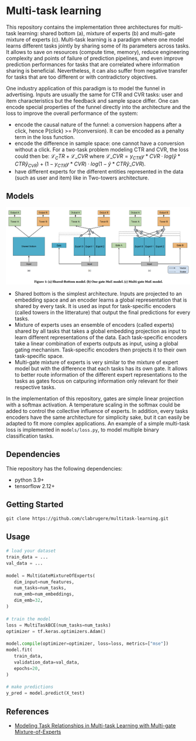 # Multi-task learning

This repository contains the implementation three architectures for multi-task learning: shared bottom (a), mixture of experts (b) and multi-gate mixture of experts (c). Multi-task learning is a paradigm where one model learns different tasks jointly by sharing some of its parameters across tasks. It allows to save on resources (compute time, memory), reduce engineering complexity and points of failure of prediction pipelines, and even improve prediction performances for tasks that are correlated where information sharing is beneficial. Nevertheless, it can also suffer from negative transfer for tasks that are too different or with contradictory objectives.

One industry application of this paradigm is to model the funnel in advertising. Inputs are usually the same for CTR and CVR tasks: user and item characteristics but the feedback and sample space differ. One can encode special properties of the funnel directly into the architecture and the loss to improve the overall performance of the system:

- encode the causal nature of the funnel: a conversion happens after a click, hence P(click) >= P(conversion). It can be encoded as a penalty term in the loss function.
- encode the difference in sample space: one cannot have a conversion without a click. For a two-task problem modeling CTR and CVR, the loss could then be: $` \mathcal{L}_CTR + \mathcal{L}\_CVR `$ where $` \mathcal{L}\_CVR = y_{CTR}y*{CVR} \cdot log( \hat{y}*{CTR}\hat{y}_{CVR} ) + (1 - y_{CTR}y*{CVR}) \cdot log (1 - \hat{y}*{CTR}\hat{y}\_{CVR}) `$.
- have different experts for the different entities represented in the data (such as user and item) like in Two-towers architecture.

## Models

![Architecture](resources/multitask-learning-architectures.png)

- Shared bottom is the simplest architecture. Inputs are projected to an embedding space and an encoder learns a global representation that is shared by every task. It is used as input for task-specific encoders (called towers in the litterature) that output the final predictions for every tasks.
- Mixture of experts uses an ensemble of encoders (called experts) shared by all tasks that takes a global embedding projection as input to learn different representations of the data. Each task-specific encoders take a linear combination of experts outputs as input, using a global gating mechanism. Task-specific encoders then projects it to their own task-specific space.
- Multi-gate mixture of experts is very similar to the mixture of expert model but with the difference that each tasks has its own gate. It allows to better route information of the different expert representations to the tasks as gates focus on catpuring information only relevant for their respective tasks.

In the implementation of this repository, gates are simple linear projection with a softmax activation. A temperature scaling in the softmax could be added to control the collective influence of experts. In addition, every tasks encoders have the same architecture for simplicity sake, but it can easily be adapted to fit more complex applications. An example of a simple multi-task loss is implemented in `models/loss.py`, to model multiple binary classification tasks.

## Dependencies

Thie repository has the following dependencies:

- python 3.9+
- tensorflow 2.12+

## Getting Started

```
git clone https://github.com/clabrugere/multitask-learning.git
```

## Usage

```python
# load your dataset
train_data = ...
val_data = ...

model = MultiGateMixtureOfExperts(
   dim_input=num_features,
   num_tasks=num_tasks,
   num_emb=num_embeddings,
   dim_emb=32,
)

# train the model
loss = MultiTaskBCE(num_tasks=num_tasks)
optimizer = tf.keras.optimizers.Adam()

model.compile(optimizer=optimizer, loss=loss, metrics=["mse"])
model.fit(
   train_data,
   validation_data=val_data,
   epochs=20,
)

# make predictions
y_pred = model.predict(X_test)

```

## References

- [Modeling Task Relationships in Multi-task Learning with Multi-gate Mixture-of-Experts](https://dl.acm.org/doi/pdf/10.1145/3219819.3220007)
